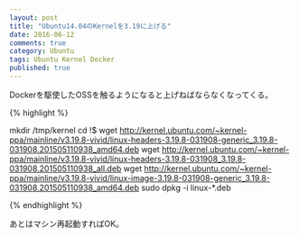 ```yaml
---
layout: post
title: "Ubuntu14.04のKernelを3.19に上げる"
date: 2016-06-12
comments: true
category: Ubuntu
tags: Ubuntu Kernel Docker
published: true
---
```


Dockerを駆使したOSSを触るようになると上げねばならなくなってくる。

{% highlight %}

mkdir /tmp/kernel 
cd !$
wget http://kernel.ubuntu.com/~kernel-ppa/mainline/v3.19.8-vivid/linux-headers-3.19.8-031908-generic_3.19.8-031908.201505110938_amd64.deb
wget http://kernel.ubuntu.com/~kernel-ppa/mainline/v3.19.8-vivid/linux-headers-3.19.8-031908_3.19.8-031908.201505110938_all.deb
wget http://kernel.ubuntu.com/~kernel-ppa/mainline/v3.19.8-vivid/linux-image-3.19.8-031908-generic_3.19.8-031908.201505110938_amd64.deb
sudo dpkg -i linux-*.deb 

{% endhighlight %}

あとはマシン再起動すればOK。
